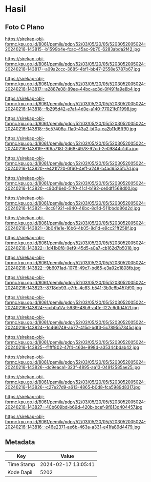 # Hasil

## Foto C Plano

https://sirekap-obj-formc.kpu.go.id/8061/pemilu/pdpr/52/03/05/20/05/5203052005024-20240216-143815--b1599b4e-fcac-45ac-9b70-6283abda2f42.jpg

https://sirekap-obj-formc.kpu.go.id/8061/pemilu/pdpr/52/03/05/20/05/5203052005024-20240216-143817--a09a2ccc-3685-4bf1-bb47-2558e5787b67.jpg

https://sirekap-obj-formc.kpu.go.id/8061/pemilu/pdpr/52/03/05/20/05/5203052005024-20240216-143817--a2887e08-89ee-44bc-ac3d-0f491fa9e8b4.jpg

https://sirekap-obj-formc.kpu.go.id/8061/pemilu/pdpr/52/03/05/20/05/5203052005024-20240216-143818--fb295d42-e7af-4d0e-a140-77021fd11998.jpg

https://sirekap-obj-formc.kpu.go.id/8061/pemilu/pdpr/52/03/05/20/05/5203052005024-20240216-143818--5c57408a-f1a0-43a2-bf0a-ea2b11d6ff90.jpg

https://sirekap-obj-formc.kpu.go.id/8061/pemilu/pdpr/52/03/05/20/05/5203052005024-20240216-143819--9f6a718f-2d68-4978-92cd-2e09844c1dfa.jpg

https://sirekap-obj-formc.kpu.go.id/8061/pemilu/pdpr/52/03/05/20/05/5203052005024-20240216-143820--e421f720-0f60-4eff-a248-b4ad6535fc7d.jpg

https://sirekap-obj-formc.kpu.go.id/8061/pemilu/pdpr/52/03/05/20/05/5203052005024-20240216-143820--c90d16e0-51f0-41c1-b192-ce0df1568d00.jpg

https://sirekap-obj-formc.kpu.go.id/8061/pemilu/pdpr/52/03/05/20/05/5203052005024-20240216-143821--8cc81921-e940-46bc-8d1d-511bbdd86d2d.jpg

https://sirekap-obj-formc.kpu.go.id/8061/pemilu/pdpr/52/03/05/20/05/5203052005024-20240216-143821--3b041e1e-16b6-4b05-8d1d-e9cc21ff258f.jpg

https://sirekap-obj-formc.kpu.go.id/8061/pemilu/pdpr/52/03/05/20/05/5203052005024-20240216-143822--1d41b0f8-0ef9-45d5-a0a7-cb162d7b5018.jpg

https://sirekap-obj-formc.kpu.go.id/8061/pemilu/pdpr/52/03/05/20/05/5203052005024-20240216-143822--9b6071ad-1076-49c7-bd65-e3a02c1808fb.jpg

https://sirekap-obj-formc.kpu.go.id/8061/pemilu/pdpr/52/03/05/20/05/5203052005024-20240216-143823--8718db93-e7fb-4c83-b541-3b3c6b457d90.jpg

https://sirekap-obj-formc.kpu.go.id/8061/pemilu/pdpr/52/03/05/20/05/5203052005024-20240216-143824--ccb0a17a-5939-48b9-a4fe-f22c6dfd452f.jpg

https://sirekap-obj-formc.kpu.go.id/8061/pemilu/pdpr/52/03/05/20/05/5203052005024-20240216-143824--1c466749-ab77-415d-bdf3-5c789557345d.jpg

https://sirekap-obj-formc.kpu.go.id/8061/pemilu/pdpr/52/03/05/20/05/5203052005024-20240216-143825--f1fff802-47f4-463e-998d-a35344bdab42.jpg

https://sirekap-obj-formc.kpu.go.id/8061/pemilu/pdpr/52/03/05/20/05/5203052005024-20240216-143826--dc9eaca1-323f-4895-aa13-04912585ae25.jpg

https://sirekap-obj-formc.kpu.go.id/8061/pemilu/pdpr/52/03/05/20/05/5203052005024-20240216-143826--c27e27d9-a613-4865-b0d8-fca5989d8317.jpg

https://sirekap-obj-formc.kpu.go.id/8061/pemilu/pdpr/52/03/05/20/05/5203052005024-20240216-143827--40b609bd-b69d-420b-bcef-9f613d404457.jpg

https://sirekap-obj-formc.kpu.go.id/8061/pemilu/pdpr/52/03/05/20/05/5203052005024-20240216-143816--c46e2371-ae6b-463a-a331-e41fa89d4479.jpg


## Metadata

| Key        | Value               |
| ---------- | ------------------- |
| Time Stamp | 2024-02-17 13:05:41 |
| Kode Dapil | 5202                |



